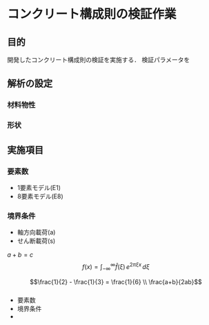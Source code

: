 # コンクリート構成則の検証作業

## 目的
開発したコンクリート構成則の検証を実施する．
検証パラメータを

## 解析の設定
### 材料物性
### 形状
### 

## 実施項目

### 要素数
- 1要素モデル(E1)
- 8要素モデル(E8)

### 境界条件
- 軸方向載荷(a)
- せん断載荷(s)


$a + b = c$
$$
f(x) = \int_{-\infty}^\infty \hat f(\xi)\,e^{2 \pi \xi x} \,d\xi
$$



```math
\frac{1}{2} - \frac{1}{3} = \frac{1}{6} \\
\frac{a+b}{2ab}
```

### 
- 要素数
- 境界条件
- 

